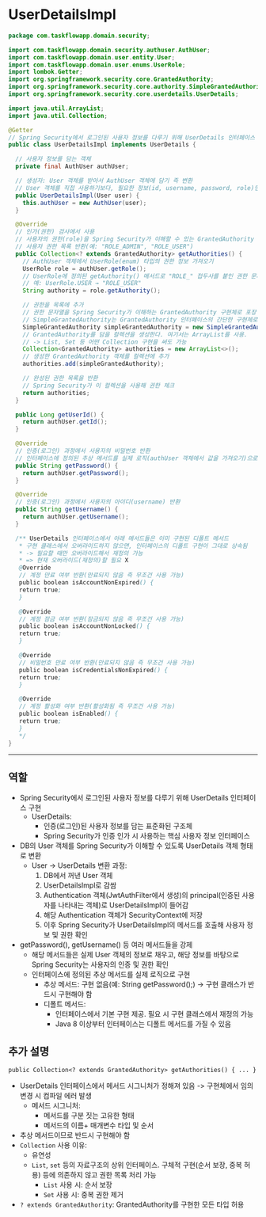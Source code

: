 # UserDetailsImpl

```java
package com.taskflowapp.domain.security;

import com.taskflowapp.domain.security.authuser.AuthUser;
import com.taskflowapp.domain.user.entity.User;
import com.taskflowapp.domain.user.enums.UserRole;
import lombok.Getter;
import org.springframework.security.core.GrantedAuthority;
import org.springframework.security.core.authority.SimpleGrantedAuthority;
import org.springframework.security.core.userdetails.UserDetails;

import java.util.ArrayList;
import java.util.Collection;

@Getter
// Spring Security에서 로그인된 사용자 정보를 다루기 위해 UserDetails 인터페이스 구현
public class UserDetailsImpl implements UserDetails {

  // 사용자 정보를 담는 객체
  private final AuthUser authUser;

  // 생성자: User 객체를 받아서 AuthUser 객체에 담기 즉 변환
  // User 객체를 직접 사용하기보다, 필요한 정보(id, username, password, role)만 담은 AuthUser 객체로 변환하여 보안과 구조 분리 
  public UserDetailsImpl(User user) {
    this.authUser = new AuthUser(user);
  }

  @Override
  // 인가(권한) 검사에서 사용
  // 사용자의 권한(role)을 Spring Security가 이해할 수 있는 GrantedAuthority 객체로 변환
  // 사용자 권한 목록 반환(예: "ROLE_ADMIN", "ROLE_USER")
  public Collection<? extends GrantedAuthority> getAuthorities() {
    // AuthUser 객체에서 UserRole(enum) 타입의 권한 정보 가져오기
    UserRole role = authUser.getRole();
    // UserRole에 정의된 getAuthority() 메서드로 "ROLE_" 접두사를 붙인 권한 문자열 생성
    // 예: UserRole.USER → "ROLE_USER"
    String authority = role.getAuthority();

    // 권한을 목록에 추가
    // 권한 문자열을 Spring Security가 이해하는 GrantedAuthority 구현체로 포장
    // SimpleGrantedAuthority는 GrantedAuthority 인터페이스의 간단한 구현체로, 내부에 String 권한을 가짐
    SimpleGrantedAuthority simpleGrantedAuthority = new SimpleGrantedAuthority(authority);
    // GrantedAuthority를 담을 컬렉션을 생성한다. 여기서는 ArrayList를 사용.
    // -> List, Set 등 어떤 Collection 구현을 써도 가능
    Collection<GrantedAuthority> authorities = new ArrayList<>();
    // 생성한 GrantedAuthority 객체를 컬렉션에 추가
    authorities.add(simpleGrantedAuthority);

    // 완성된 권한 목록을 반환 
    // Spring Security가 이 컬렉션을 사용해 권한 체크
    return authorities;
  }

  public Long getUserId() {
    return authUser.getId();
  }

  @Override
  // 인증(로그인) 과정에서 사용자의 비밀번호 반환
  // 인터페이스에 정의된 추상 메서드를 실제 로직(authUser 객체에서 값을 가져오기)으로 구현
  public String getPassword() {
    return authUser.getPassword();
  }

  @Override
  // 인증(로그인) 과정에서 사용자의 아이디(username) 반환
  public String getUsername() {
    return authUser.getUsername();
  }

  /** UserDetails 인터페이스에서 아래 메서드들은 이미 구현된 디폴트 메서드
   * 구현 클래스에서 오버라이드하지 않으면, 인터페이스의 디폴트 구현이 그대로 상속됨
   * -> 필요할 때만 오버라이드해서 재정의 가능
   * => 현재 오버라이드(재정의)할 필요 X
   @Override
   // 계정 만료 여부 반환(만료되지 않음 즉 무조건 사용 가능)
   public boolean isAccountNonExpired() {
   return true;
   }

   @Override
   // 계정 잠금 여부 반환(잠금되지 않음 즉 무조건 사용 가능)
   public boolean isAccountNonLocked() {
   return true;
   }

   @Override
   // 비밀번호 만료 여부 반환(만료되지 않음 즉 무조건 사용 가능)
   public boolean isCredentialsNonExpired() {
   return true;
   }

   @Override
   // 계정 활성화 여부 반환(활성화됨 즉 무조건 사용 가능)
   public boolean isEnabled() {
   return true;
   }
   */
}
```

---

## 역할

- Spring Security에서 로그인된 사용자 정보를 다루기 위해 UserDetails 인터페이스 구현
  - UserDetails:
    - 인증(로그인)된 사용자 정보를 담는 표준화된 구조체
    - Spring Security가 인증 인가 시 사용하는 핵심 사용자 정보 인터페이스
- DB의 User 객체를 Spring Security가 이해할 수 있도록 UserDetails 객체 형태로 변환
  - User -> UserDetails 변환 과정:
    1. DB에서 꺼낸 User 객체
    2. UserDetailsImpl로 감쌈
    3. Authentication 객체(JwtAuthFilter에서 생성)의 principal(인증된 사용자를 나타내는 객체)로 UserDetailsImpl이 들어감
    4. 해당 Authentication 객체가 SecurityContext에 저장
    5. 이후 Spring Security가 UserDetailsImpl의 메서드를 호출해 사용자 정보 및 권한 확인
- getPassword(), getUsername() 등 여러 메서드들을 강제
  - 해당 메서드들은 실제 User 객체의 정보로 채우고, 해당 정보를 바탕으로 Spring Security는 사용자의 인증 및 권한 확인
  - 인터페이스에 정의된 추상 메서드를 실제 로직으로 구현
    - 추상 메서드: 구현 없음(예: String getPassword();) -> 구현 클래스가 반드시 구현해야 함
    - 디폴트 메서드:
      - 인터페이스에서 기본 구현 제공. 필요 시 구현 클래스에서 재정의 가능
      - Java 8 이상부터 인터페이스는 디폴트 메서드를 가질 수 있음

## 추가 설명

`public Collection<? extends GrantedAuthority> getAuthorities() { ... }`
- UserDetails 인터페이스에서 메서드 시그니처가 정해져 있음 -> 구현체에서 임의 변경 시 컴파일 에러 발생
  - 메서드 시그니처:
    - 메서드를 구분 짓는 고유한 형태
    - 메서드의 이름+ 매개변수 타입 및 순서
- 추상 메서드이므로 반드시 구현해야 함
- `Collection` 사용 이유:
  - 유연성
  - `List`, `set` 등의 자료구조의 상위 인터페이스. 구체적 구현(순서 보장, 중복 허용) 등에 의존하지 않고 권한 목록 처리 가능
    - `List` 사용 시: 순서 보장
    - `Set` 사용 시: 중복 권한 제거
- `? extends GrantedAuthority`: GrantedAuthority를 구현한 모든 타입 허용